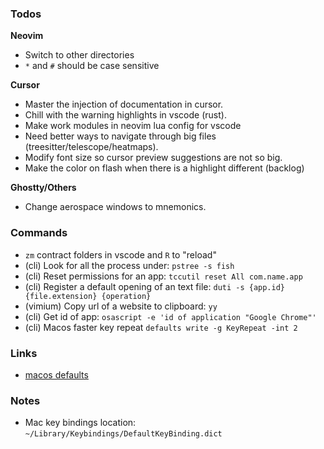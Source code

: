 ### Todos

**Neovim**

- Switch to other directories
- `*` and `#` should be case sensitive

**Cursor**

- Master the injection of documentation in cursor.
- Chill with the warning highlights in vscode (rust).
- Make work modules in neovim lua config for vscode
- Need better ways to navigate through big files (treesitter/telescope/heatmaps).
- Modify font size so cursor preview suggestions are not so big.
- Make the color on flash when there is a highlight different (backlog)

**Ghostty/Others**

- Change aerospace windows to mnemonics.

### Commands

- `zm` contract folders in vscode and `R` to "reload"
- (cli) Look for all the process under: `pstree -s fish`
- (cli) Reset permissions for an app: `tccutil reset All com.name.app`
- (cli) Register a default opening of an text file: `duti -s {app.id} {file.extension} {operation}`
- (vimium) Copy url of a website to clipboard: `yy`
- (cli) Get id of app: `osascript -e 'id of application "Google Chrome"'`
- (cli) Macos faster key repeat `defaults write -g KeyRepeat -int 2`

### Links

- [macos defaults](https://notrab.dev/posts/friendly-mac-os-defaults/)

### Notes

- Mac key bindings location: `~/Library/Keybindings/DefaultKeyBinding.dict`
